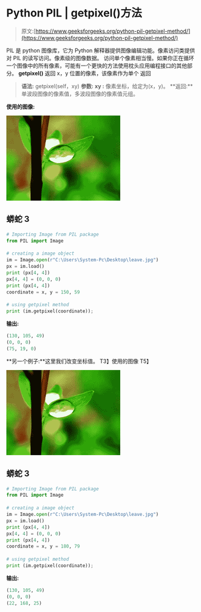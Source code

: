 # Python PIL | getpixel()方法

> 原文:[https://www.geeksforgeeks.org/python-pil-getpixel-method/](https://www.geeksforgeeks.org/python-pil-getpixel-method/)

PIL 是 python 图像库，它为 Python 解释器提供图像编辑功能。像素访问类提供对 PIL 的读写访问。像素级的图像数据。
访问单个像素相当慢。如果你正在循环一个图像中的所有像素，可能有一个更快的方法使用枕头应用编程接口的其他部分。
**getpixel()** 返回 x，y 位置的像素，该像素作为单个
返回

> **语法:** getpixel(self，xy)
> **参数:**
> **xy :** 像素坐标，给定为(x，y)。
> **返回:**单波段图像的像素值，多波段图像的像素值元组。

**使用的图像:**

![](img/ee1e3e82d42af5694c89c469a0f5a294.png)

## 蟒蛇 3

```py
# Importing Image from PIL package
from PIL import Image

# creating a image object
im = Image.open(r"C:\Users\System-Pc\Desktop\leave.jpg")
px = im.load()
print (px[4, 4])
px[4, 4] = (0, 0, 0)
print (px[4, 4])
coordinate = x, y = 150, 59

# using getpixel method
print (im.getpixel(coordinate));
```

**输出:**

```py
(130, 105, 49)
(0, 0, 0)
(75, 19, 0)
```

**另一个例子:**这里我们改变坐标值。
T3】使用的图像 T5】

![](img/ee1e3e82d42af5694c89c469a0f5a294.png)

## 蟒蛇 3

```py
# Importing Image from PIL package
from PIL import Image

# creating a image object
im = Image.open(r"C:\Users\System-Pc\Desktop\leave.jpg")
px = im.load()
print (px[4, 4])
px[4, 4] = (0, 0, 0)
print (px[4, 4])
coordinate = x, y = 180, 79

# using getpixel method
print (im.getpixel(coordinate));
```

**输出:**

```py
(130, 105, 49)
(0, 0, 0)
(22, 168, 25)
```